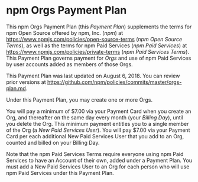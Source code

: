 # npm Orgs Payment Plan

This npm Orgs Payment Plan (this _Payment Plan_) supplements
the terms for npm Open Source offered by npm, Inc. (_npm_) at
<https://www.npmjs.com/policies/open-source-terms> (_npm Open Source
Terms_), as well as the terms for npm Paid Services (_npm Paid Services_)
at <https://www.npmjs.com/policies/private-terms> (_npm
Paid Services Terms_). This Payment Plan governs payment for
_Orgs_ and use of npm Paid Services by user
accounts added as members of those Orgs.

This Payment Plan was last updated on
August 6, 2018.
You can review prior versions at
<https://github.com/npm/policies/commits/master/orgs-plan.md>.

Under this Payment Plan, you may create one or more Orgs.

You will pay a minimum of $7.00 via your Payment Card when you create
an Org, and thereafter on the same day every month (your
_Billing Day_), until you delete the Org. This minimum payment
entitles you to a single member of the Org (a _New Paid Services
User_). You will pay $7.00 via your Payment Card per each additional
New Paid Services User that you add to an Org, counted and
billed on your Billing Day.

Note that the npm Paid Services Terms require everyone using npm Paid
Services to have an Account of their own, added under a Payment Plan.
You must add a New Paid Services User to an Org for each
person who will use npm Paid Services under this Payment Plan.
